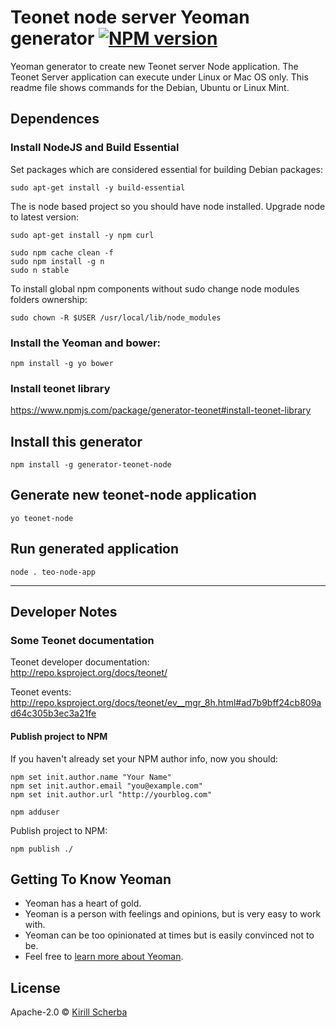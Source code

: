 # Teonet node server Yeoman generator [![NPM version][npm-image]][npm-url]

Yeoman generator to create new Teonet server Node application. The Teonet Server 
application can execute under Linux or Mac OS only. This readme file shows 
commands for the Debian, Ubuntu or Linux Mint.


## Dependences

### Install NodeJS and Build Essential

Set packages which are considered essential for building Debian packages:

    sudo apt-get install -y build-essential

The is node based project so you should have node installed. Upgrade node to latest version:

    sudo apt-get install -y npm curl

    sudo npm cache clean -f
    sudo npm install -g n
    sudo n stable

To install global npm components without sudo change node modules folders ownership:

    sudo chown -R $USER /usr/local/lib/node_modules


### Install the Yeoman and bower:

    npm install -g yo bower


### Install teonet library

https://www.npmjs.com/package/generator-teonet#install-teonet-library



## Install this generator

    npm install -g generator-teonet-node

## Generate new teonet-node application

    yo teonet-node
  
## Run generated application

    node . teo-node-app

<hr>

## Developer Notes

### Some Teonet documentation
  
Teonet developer documentation:  
http://repo.ksproject.org/docs/teonet/
  
Teonet events:  
http://repo.ksproject.org/docs/teonet/ev__mgr_8h.html#ad7b9bff24cb809ad64c305b3ec3a21fe


#### Publish project to NPM

If you haven't already set your NPM author info, now you should:

    npm set init.author.name "Your Name"
    npm set init.author.email "you@example.com"
    npm set init.author.url "http://yourblog.com"
    
    npm adduser

Publish project to NPM:

    npm publish ./


## Getting To Know Yeoman

 * Yeoman has a heart of gold.
 * Yeoman is a person with feelings and opinions, but is very easy to work with.
 * Yeoman can be too opinionated at times but is easily convinced not to be.
 * Feel free to [learn more about Yeoman](http://yeoman.io/).

## License

Apache-2.0 © [Kirill Scherba](https://gitlab.ksproject.org)


[npm-image]: https://badge.fury.io/js/generator-teonet-node.svg
[npm-url]: https://npmjs.org/package/generator-teonet-node
[travis-image]: https://travis-ci.org//generator-teonet-node.svg?branch=master
[travis-url]: https://travis-ci.org//generator-teonet-node
[daviddm-image]: https://david-dm.org//generator-teonet-node.svg?theme=shields.io
[daviddm-url]: https://david-dm.org//generator-teonet-node
[coveralls-image]: https://coveralls.io/repos//generator-teonet-node/badge.svg
[coveralls-url]: https://coveralls.io/r//generator-teonet-node
